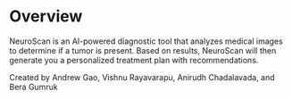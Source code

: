 # Overview
NeuroScan is an AI-powered diagnostic tool that analyzes medical images to determine if a tumor is present. Based on results, NeuroScan will then generate you a personalized treatment plan with recommendations.

Created by Andrew Gao, Vishnu Rayavarapu, Anirudh Chadalavada, and Bera Gumruk





